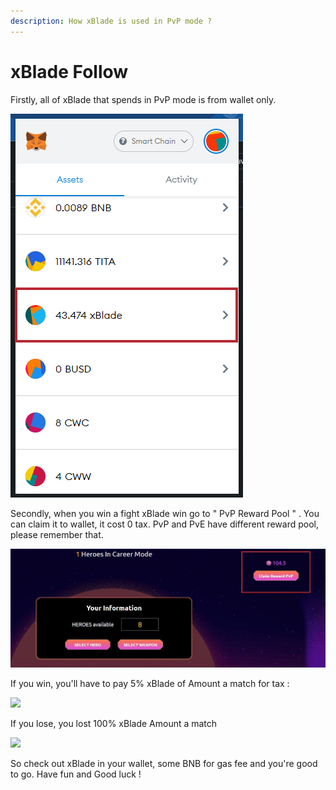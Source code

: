 ```yaml
---
description: How xBlade is used in PvP mode ?
---
```


# xBlade Follow

Firstly, all of xBlade that spends in PvP mode is from wallet only.

![](<../../.gitbook/assets/image (3).png>)

Secondly, when you win a fight xBlade win go to " PvP Reward Pool " . You can claim it to wallet, it cost 0 tax. PvP and PvE have different reward pool, please remember that.

![PvP Reward Pool](<../../.gitbook/assets/20 (2).jpg>)

If you win, you'll have to pay 5% xBlade of Amount a match for tax :&#x20;

![](<../../.gitbook/assets/photo\_2022-01-05\_15-57-43 (1).jpg>)

If you lose, you lost 100% xBlade Amount a match

![](<../../.gitbook/assets/photo\_2022-01-05\_15-57-53 (1).jpg>)



So check out xBlade in your wallet, some BNB for gas fee and you're good to go. Have fun and Good luck !
